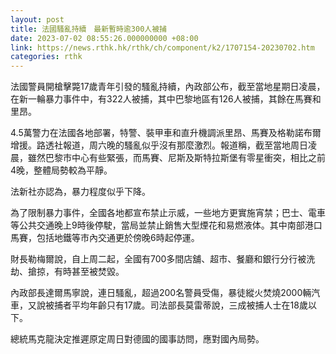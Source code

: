 ```yaml
---
layout: post
title: 法國騷亂持續　最新暫時逾300人被捕
date: 2023-07-02 08:55:26.000000000 +08:00
link: https://news.rthk.hk/rthk/ch/component/k2/1707154-20230702.htm
categories: rthk
---
```


法國警員開槍擊斃17歲青年引發的騷亂持續，內政部公布，截至當地星期日凌晨，在新一輪暴力事件中，有322人被捕，其中巴黎地區有126人被捕，其餘在馬賽和里昂。

4.5萬警力在法國各地部署，特警、裝甲車和直升機調派里昂、馬賽及格勒諾布爾增援。路透社報道，周六晚的騷亂似乎沒有那麼激烈。報道稱，截至當地周日凌晨，雖然巴黎市中心有些緊張，而馬賽、尼斯及斯特拉斯堡有零星衝突，相比之前4晚，整體局勢較為平靜。

法新社亦認為，暴力程度似乎下降。

為了限制暴力事件，全國各地都宣布禁止示威，一些地方更實施宵禁；巴士、電車等公共交通晚上9時後停駛，當局並禁止銷售大型煙花和易燃液体。其中南部港口馬賽，包括地鐵等市內交通更於傍晚6時起停運。

財長勒梅爾說，自上周二起，全國有700多間店舖、超市、餐廳和銀行分行被洗劫、搶掠，有時甚至被焚毀。

內政部長達爾馬寧說，連日騷亂，超過200名警員受傷，暴徒縱火焚燒2000輛汽車，又說被捕者平均年齡只有17歲。司法部長莫雷蒂說，三成被捕人士在18歲以下。

總統馬克龍決定推遲原定周日對德國的國事訪問，應對國內局勢。
